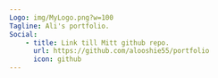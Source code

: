 ```yaml
---
Logo: img/MyLogo.png?w=100 
Tagline: Ali's portfolio.
Social:
    - title: Link till Mitt github repo.
      url: https://github.com/alooshie55/portfolio
      icon: github
---
```

